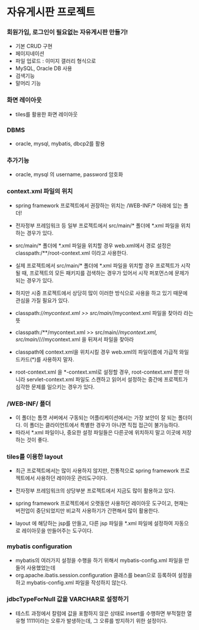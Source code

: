 # 자유게시판 프로젝트

### 회원가입, 로그인이 필요없는 자유게시판 만들기!
* 기본 CRUD 구현
* 페이지네이션
* 파일 업로드 : 이미지 갤러리 형식으로 
* MySQL, Oracle DB 사용
* 검색기능
* 말머리 기능

### 화면 레이아웃
* tiles를 활용한 화면 레이아웃

### DBMS
* oracle, mysql, mybatis, dbcp2를 활용

### 추가기능
* oracle, mysql 의 username, password 암호화

### context.xml 파일의 위치
* spring framework 프로젝트에서 권장하는 위치는 /WEB-INF/* 아래에 있는 폴더!
* 전자정부 프레임워크 등 일부 프로젝트에서 src/main/* 폴더에 *.xml 파일을 위치하는 경우가 있다. 
* src/main/* 폴더에 *.xml 파일을 위치할 경우 web.xml에서 경로 설정은 classpath:/**/root-context.xml 이라고 사용한다. 
* 실제 프로젝트에서 src/main/* 폴더에 *.xml 파일을 위치할 경우 프로젝트가 시작될 때, 프로젝트의 모든 패키지를 검색하는 경우가 있어서
  시작 퍼포먼스에 문제가 되는 경우가 있다. 
* 하지만 시중 프로젝트에서 상당히 많이 이러한 방식으로 사용을 하고 있기 때문에 관심을 가질 필요가 있다.

* classpath:/*/mycontext.xml >> src/main/*/mycontext.xml 파일을 찾아라 라는 뜻
* classpath:/**/mycontext.xml >> src/main/*/mycontext.xml, src/main/*/*/*/mycontext.xml 을 뒤져서 파일을 찾아라

* classpath에 context.xml을 위치시킬 경우 web.xml의 파일이름에 가급적 와일드카드(*)를 사용하지 말자.
* root-context.xml 을 *-context.xml로 설정할 경우, root-context.xml 뿐만 아니라 servlet-context.xml 파일도 스캔하고 읽어서
  설정하는 중간에 프로젝트가 심각한 문제를 일으키는 경우가 있다. 

### /WEB-INF/ 폴더
* 이 폴더는 톰캣 서버에서 구동되는 어플리케이션에서는 가장 보안이 잘 되는 폴더이다.
  이 폴더는 클라이언트에서 특별한 경우가 아니면 직접 접근이 불가능하다.
* 따라서 *.xml 파일이나, 중요한 설정 파일들은 다른곳에 위치하지 말고 이곳에 저장하는 것이 좋다. 

### tiles를 이용한 layout
* 최근 프로젝트에서는 많이 사용하지 않지만, 전통적으로 spring framework 프로젝트에서 사용하던
  레이아웃 관리도구이다. 
* 전자정부 프레임워크의 상당부분 프로젝트에서 지금도 많이 활용하고 있다. 
* spring framework 프로젝트에서 오랫동안 사용하던 레이아웃 도구이고, 현재는 버전업이 중단되었지만 비교적 사용하기가 간편해서
  많이 활용한다. 
  
* layout 에 해당하는 jsp를 만들고, 다른 jsp 파일을 *.xml 파일에 설정하여 자동으로 레이아웃을 만들어주는 도구이다. 
  
### mybatis configuration
* mybatis의 여러가지 설정을 수행을 하기 위해서 mybatis-config.xml 파일을 만들어 사용했었는데 
* org.apache.ibatis.session.configuration 클래스를 bean으로 등록하여 설정을 하고 mybatis-config.xml 파일을 작성하지 않는다.

### jdbcTypeForNull 값을 VARCHAR로 설정하기
* 테스트 과정에서 칼럼에 값을 포함하지 않은 상태로 insert를 수행하면 
  부적절한 열유형 1111이라는 오류가 발생하는데, 그 오류를 방지하기 위한 설정이다. 
<property name="configuration">
      		<bean class="org.apache.ibatis.session.Configuration">
      			<property name="jdbcTypeForNull" value="VARCHAR"/>
      		</bean>
</property>
      


  
 






